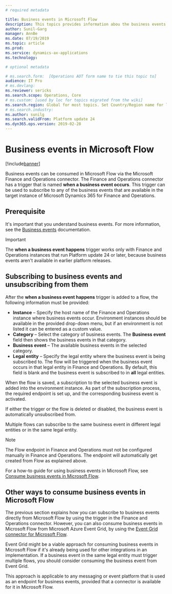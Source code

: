 ```yaml
---
# required metadata

title: Business events in Microsoft Flow
description: This topics provides information abou the business events that are available for consumption in Microsoft Flow via the Finance and Operations connector.
author: Sunil-Garg
manager: AnnBe
ms.date: 07/19/2019
ms.topic: article
ms.prod: 
ms.service: dynamics-ax-applications
ms.technology: 

# optional metadata

# ms.search.form:  [Operations AOT form name to tie this topic to]
audience: IT Pro
# ms.devlang: 
ms.reviewer: sericks
ms.search.scope: Operations, Core
# ms.custom: [used by loc for topics migrated from the wiki]
ms.search.region: Global for most topics. Set Country/Region name for localizations
# ms.search.industry: 
ms.author: sunilg
ms.search.validFrom: Platform update 24
ms.dyn365.ops.version: 2019-02-28
---
```


# Business events in Microsoft Flow

[!include[banner](../includes/banner.md)]

Business events can be consumed in Microsoft Flow via the Microsoft Finance and Operations connector. The Finance and Operations connector has a trigger that is named **when a business event occurs**. This trigger can be used to subscribe to any of the business events that are available in the target instance of Microsoft Dynamics 365 for Finance and Operations.

## Prerequisite

It's important that you understand business events. For more information, see the [Business events](home-page.md) documentation.

> [!IMPORTANT]
> The **when a business event happens** trigger works only with Finance and Operations instances that run Platform update 24 or later, because business events aren't available in earlier platform releases.

## Subscribing to business events and unsubscribing from them

After the **when a business event happens** trigger is added to a flow, the following information must be provided:

- **Instance** – Specify the host name of the Finance and Operations instance where business events occur. Environment instances should be available in the provided drop-down menu, but if an environment is not listed it can be entered as a custom value.
- **Category** – Select the category of business events. The **Business event** field then shows the business events in that category.
- **Business event** – The available business events in the selected category.
- **Legal entity** – Specify the legal entity where the business event is being subscribed to. The flow will be triggered when the business event occurs in that legal entity in Finance and Operations. By default, this field is blank and the business event is subscribed to in **all** legal entities.

When the flow is saved, a subscription to the selected business event is added into the environment instance. As part of the subscription process, the required endpoint is set up, and the corresponding business event is activated.

If either the trigger or the flow is deleted or disabled, the business event is automatically unsubscribed from.

Multiple flows can subscribe to the same business event in different legal entities or in the same legal entity.

> [!NOTE]
> The Flow endpoint in Finance and Operations must not be configured manually in Finance and Operations. The endpoint will automatically get created from Flow as explained above.

For a how-to guide for using business events in Microsoft Flow, see [Consume business events in Microsoft Flow](https://docs.microsoft.com/dynamics365/unified-operations/dev-itpro/business-events/how-to/how-to-flow). 

## Other ways to consume business events in Microsoft Flow

The previous section explains how you can subscribe to business events directly from Microsoft Flow by using the trigger in the Finance and Operations connector. However, you can also consume business events in Microsoft Flow from Microsoft Azure Event Grid, by using the [Event Grid connector for Microsoft Flow](https://docs.microsoft.com/connectors/azureeventgrid/).

Event Grid might be a viable approach for consuming business events in Microsoft Flow if it's already being used for other integrations in an implementation. If a business event in the same legal entity must trigger multiple flows, you should consider consuming the business event from Event Grid.

This approach is applicable to any messaging or event platform that is used as an endpoint for business events, provided that a connector is available for it in Microsoft Flow.
